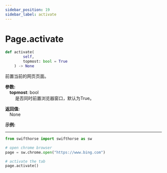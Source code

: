 ```yaml
---
sidebar_position: 19
sidebar_label: activate
---
```

# Page.activate

```python
def activate(
        self,
        topmost: bool = True
    ) -> None
```  

前置当前的网页页面。 

**参数:**  
    &emsp;**topmost**: bool    
        &emsp;&emsp; 是否同时前置浏览器窗口，默认为True。

**返回值:**  
    &emsp;None

**示例:**
***
```python
from swifthorse import swifthorse as sw

# open chrome browser
page = sw.chrome.open("https://www.bing.com")

# activate the tab
page.activate()
```